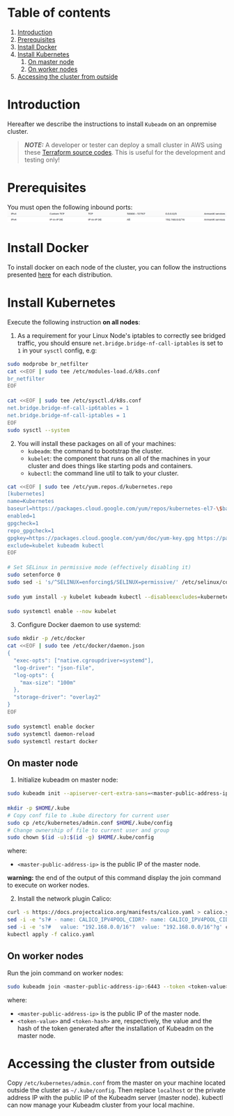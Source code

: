 # Table of contents

1. [Introduction](#introduction)
2. [Prerequisites](#Prerequisites)
3. [Install Docker](#install-docker)
4. [Install Kubernetes](#install-kubernetes)
    1. [On master node](#on-master-node)
    2. [On worker nodes](#on-worker-nodes)
5. [Accessing the cluster from outside](#accessing-the-cluster-from-outside)

# Introduction

Hereafter we describe the instructions to install `Kubeadm` on an onpremise cluster.

> **_NOTE:_** A developer or tester can deploy a small cluster in AWS using these [Terraform source codes](../../utils/create-cluster). This is useful for the development and testing only!

# Prerequisites

You must open the following inbound ports:
![](../../utils/create-cluster/images/ports.png)

# Install Docker

To install docker on each node of the cluster, you can follow the instructions
presented [here](https://docs.docker.com/engine/install/) for each distribution.

# Install Kubernetes

Execute the following instruction **on all nodes**:

1. As a requirement for your Linux Node's iptables to correctly see bridged traffic, you should ensure
   `net.bridge.bridge-nf-call-iptables` is set to `1` in your `sysctl` config, e.g:

```bash
sudo modprobe br_netfilter
cat <<EOF | sudo tee /etc/modules-load.d/k8s.conf
br_netfilter
EOF

cat <<EOF | sudo tee /etc/sysctl.d/k8s.conf
net.bridge.bridge-nf-call-ip6tables = 1
net.bridge.bridge-nf-call-iptables = 1
EOF
sudo sysctl --system
```

2. You will install these packages on all of your machines:
    * `kubeadm`: the command to bootstrap the cluster.
    * `kubelet`: the component that runs on all of the machines in your cluster and does things like starting pods and
      containers.
    * `kubectl`: the command line util to talk to your cluster.

```bash
cat <<EOF | sudo tee /etc/yum.repos.d/kubernetes.repo
[kubernetes]
name=Kubernetes
baseurl=https://packages.cloud.google.com/yum/repos/kubernetes-el7-\$basearch
enabled=1
gpgcheck=1
repo_gpgcheck=1
gpgkey=https://packages.cloud.google.com/yum/doc/yum-key.gpg https://packages.cloud.google.com/yum/doc/rpm-package-key.gpg
exclude=kubelet kubeadm kubectl
EOF

# Set SELinux in permissive mode (effectively disabling it)
sudo setenforce 0
sudo sed -i 's/^SELINUX=enforcing$/SELINUX=permissive/' /etc/selinux/config

sudo yum install -y kubelet kubeadm kubectl --disableexcludes=kubernetes

sudo systemctl enable --now kubelet
```

3. Configure Docker daemon to use systemd:

```bash
sudo mkdir -p /etc/docker
cat <<EOF | sudo tee /etc/docker/daemon.json
{
  "exec-opts": ["native.cgroupdriver=systemd"],
  "log-driver": "json-file",
  "log-opts": {
    "max-size": "100m"
  },
  "storage-driver": "overlay2"
}
EOF

sudo systemctl enable docker
sudo systemctl daemon-reload
sudo systemctl restart docker
```

## On master node

1. Initialize kubeadm on master node:

```bash
sudo kubeadm init --apiserver-cert-extra-sans=<master-public-address-ip> --pod-network-cidr=192.168.0.0/16

mkdir -p $HOME/.kube
# Copy conf file to .kube directory for current user
sudo cp /etc/kubernetes/admin.conf $HOME/.kube/config
# Change ownership of file to current user and group
sudo chown $(id -u):$(id -g) $HOME/.kube/config
```

where:

* `<master-public-address-ip>` is the public IP of the master node.

**warning:** the end of the output of this command display the join command to execute on worker nodes.

2. Install the network plugin Calico:

```bash
curl -s https://docs.projectcalico.org/manifests/calico.yaml > calico.yaml
sed -i -e "s?# - name: CALICO_IPV4POOL_CIDR?- name: CALICO_IPV4POOL_CIDR?g" calico.yaml
sed -i -e 's?#   value: "192.168.0.0/16"?  value: "192.168.0.0/16"?g' calico.yaml
kubectl apply -f calico.yaml
```

## On worker nodes

Run the join command on worker nodes:

```bash
sudo kubeadm join <master-public-address-ip>:6443 --token <token-value> --discovery-token-ca-cert-hash <token-hash>
```

where:

* `<master-public-address-ip>` is the public IP of the master node.
* `<token-value>` and `<token-hash>` are, respectively, the value and the hash of the token generated after the
  installation of Kubeadm on the master node.

# Accessing the cluster from outside

Copy `/etc/kubernetes/admin.conf` from the master on your machine located outside the cluster as `~/.kube/config`. Then
replace `localhost` or the private address IP with the public IP of the Kubeadm server (master node). kubectl can now
manage your Kubeadm cluster from your local machine.

